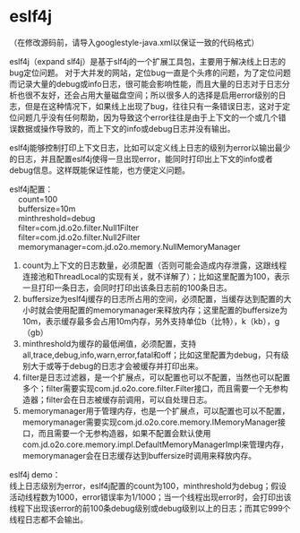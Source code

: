 eslf4j
=========

（在修改源码前，请导入googlestyle-java.xml以保证一致的代码格式）

eslf4j（expand slf4j）是基于slf4j的一个扩展工具包，主要用于解决线上日志的bug定位问题。
对于大并发的网站，定位bug一直是个头疼的问题，为了定位问题而记录大量的debug或info日志，很可能会影响性能，而且大量的日志对于日志分析也很不友好，还会占用大量磁盘空间；所以很多人的选择是启用error级别的日志，但是在这种情况下，如果线上出现了bug，往往只有一条错误日志，这对于定位问题几乎没有任何帮助，因为导致这个error往往是由于上下文的一个或几个错误数据或操作导致的，而上下文的info或debug日志并没有输出。

eslf4j能够控制打印上下文日志，比如可以定义线上日志的级别为error以输出最少的日志，并且配置eslf4j使得一旦出现error，能同时打印出上下文的info或者debug信息。这样既能保证性能，也方便定义问题。

eslf4j配置：<br />
<span>&nbsp;&nbsp;&nbsp;&nbsp;</span>count=100<br />
<span>&nbsp;&nbsp;&nbsp;&nbsp;</span>buffersize=10m<br />
<span>&nbsp;&nbsp;&nbsp;&nbsp;</span>minthreshold=debug<br />
<span>&nbsp;&nbsp;&nbsp;&nbsp;</span>filter=com.jd.o2o.filter.Null1Filter<br />
<span>&nbsp;&nbsp;&nbsp;&nbsp;</span>filter=com.jd.o2o.filter.Null2Filter<br />
<span>&nbsp;&nbsp;&nbsp;&nbsp;</span>memorymanager=com.jd.o2o.memory.NullMemoryManager<br />
<ol>
<li>count为上下文的日志数量，必须配置（否则可能会造成内存泄露，这跟线程连接池和ThreadLocal的实现有关，就不详解了）；比如这里配置为100，表示一旦打印一条日志，会同时打印出该条日志前的100条日志。</li>
<li>buffersize为eslf4j缓存的日志所占用的空间，必须配置，当缓存达到配置的大小时就会使用配置的memorymanager来释放内存；这里配置的buffersize为10m，表示缓存最多会占用10m内存，另外支持单位b（比特），k（kb），g（gb）</li>
<li>minthreshold为缓存的最低闸值，必须配置，支持all,trace,debug,info,warn,error,fatal和off；比如这里配置为debug，只有级别大于或等于debug的日志才会被缓存并打印出来。</li>
<li>filter是日志过滤器，是一个扩展点，可以配置也可以不配置，当然也可以配置多个；filter需要实现com.jd.o2o.core.filter.Filter接口，而且需要一个无参构造器；filter会在日志被缓存前调用，可以自处理日志。</li>
<li>memorymanager用于管理内存，也是一个扩展点，可以配置也可以不配置，memorymanager需要实现com.jd.o2o.core.memory.IMemoryManager接口，而且需要一个无参构造器，如果不配置会默认使用com.jd.o2o.core.memory.impl.DefaultMemoryManagerImpl来管理内存，memorymanager会在日志缓存达到buffersize时调用来释放内存。</li>
</ol>

eslf4j demo：<br />
线上日志级别为error，eslf4j配置的count为100，minthreshold为debug；假设活动线程数为1000，error错误率为1/1000；当一个线程出现error时，会打印出该线程下出现该error的前100条debug级别或debug级别以上的日志；而其它999个线程日志都不会输出。
